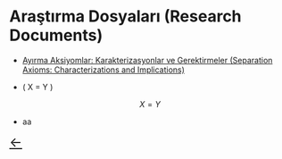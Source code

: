 # Araştırma Dosyaları (Research Documents)

- [Ayırma Aksiyomlar: Karakterizasyonlar ve Gerektirmeler (Separation Axioms: Characterizations and Implications)](pdffiles/Test.pdf)

- \( X = Y \)

$$
X=Y
$$

- aa

<a href="/" class="back-arrow" style="font-size:24px;">←</a>
